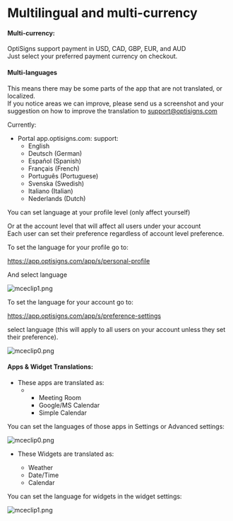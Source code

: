 # Multilingual and multi-currency

#### **Multi-currency:**

OptiSigns support payment in USD, CAD, GBP, EUR, and AUD  
Just select your preferred payment currency on checkout.

#### **Multi-languages**

This means there may be some parts of the app that are not translated, or localized.  
If you notice areas we can improve, please send us a screenshot and your suggestion on how to improve the translation to [support@optisigns.com](mailto:support@optisigns.com)

Currently:

* Portal app.optisigns.com: support:
  + English
  + Deutsch (German)
  + Español (Spanish)
  + Français (French)
  + Português (Portuguese)
  + Svenska (Swedish)
  + Italiano (Italian)
  + Nederlands (Dutch)

You can set language at your profile level (only affect yourself)

Or at the account level that will affect all users under your account  
Each user can set their preference regardless of account level preference.

To set the language for your profile go to:

<https://app.optisigns.com/app/s/personal-profile>

And select language

![mceclip1.png](https://support.optisigns.com/hc/article_attachments/4411743970195)

To set the language for your account go to:

<https://app.optisigns.com/app/s/preference-settings>

select language (this will apply to all users on your account unless they set their preference).

![mceclip0.png](https://support.optisigns.com/hc/article_attachments/4411796296979)

#### **Apps & Widget Translations:**

* These apps are translated as:
  + - Meeting Room
    - Google/MS Calendar
    - Simple Calendar

You can set the languages of those apps in Settings or Advanced settings:

![mceclip0.png](https://support.optisigns.com/hc/article_attachments/4412931330195)

* These Widgets are translated as:

  - Weather
  - Date/Time
  - Calendar

You can set the language for widgets in the widget settings:

![mceclip1.png](https://support.optisigns.com/hc/article_attachments/4412936874643)